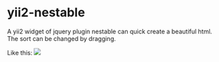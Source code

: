 # yii2-nestable
A yii2 widget of jquery plugin nestable can quick create a beautiful html. The sort can be changed by dragging.

Like this:
![](http://deeppic.b0.upaiyun.com/1508/EkFj3ZNo.png)
